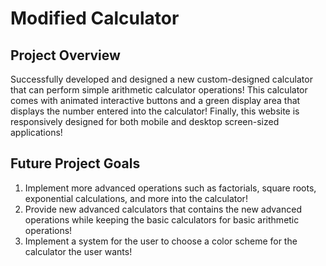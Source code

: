 # Modified Calculator

## Project Overview 
Successfully developed and designed a new custom-designed calculator that can perform simple arithmetic calculator operations! 
This calculator comes with animated interactive buttons and a green display area that displays the number entered into the calculator! 
Finally, this website is responsively designed for both mobile and desktop screen-sized applications! 

## Future Project Goals
1) Implement more advanced operations such as factorials, square roots, exponential calculations, and more into the calculator!
2) Provide new advanced calculators that contains the new advanced operations while keeping the basic calculators for basic arithmetic operations!
3) Implement a system for the user to choose a color scheme for the calculator the user wants! 
